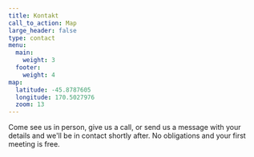 ```yaml
---
title: Kontakt
call_to_action: Map
large_header: false
type: contact
menu:
  main:
    weight: 3
  footer:
    weight: 4
map:
  latitude: -45.8787605
  longitude: 170.5027976
  zoom: 13
---
```


Come see us in person, give us a call, or send us a message with your details and we'll be in contact shortly after. No obligations and your first meeting is free.
